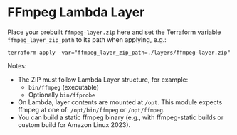 # FFmpeg Lambda Layer

Place your prebuilt `ffmpeg-layer.zip` here and set the Terraform variable `ffmpeg_layer_zip_path` to its path when applying, e.g.:

```
terraform apply -var="ffmpeg_layer_zip_path=./layers/ffmpeg-layer.zip"
```

Notes:
- The ZIP must follow Lambda Layer structure, for example:
  - `bin/ffmpeg` (executable)
  - Optionally `bin/ffprobe`
- On Lambda, layer contents are mounted at `/opt`. This module expects ffmpeg at one of: `/opt/bin/ffmpeg` or `/opt/ffmpeg`.
- You can build a static ffmpeg binary (e.g., with ffmpeg-static builds or custom build for Amazon Linux 2023).
